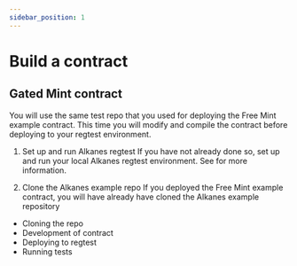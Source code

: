 ```yaml
---
sidebar_position: 1
---
```


# Build a contract



## Gated Mint contract

You will use the same test repo that you used for deploying the Free Mint example contract. This time you will modify and compile the contract before deploying to your regtest environment.

1. Set up and run Alkanes regtest
If you have not already done so, set up and run your local Alkanes regtest environment. See  for more information.

2. Clone the Alkanes example repo
If you deployed the Free Mint example contract, you will have already have cloned the Alkanes example repository

- Cloning the repo
- Development of contract
- Deploying to regtest
- Running tests